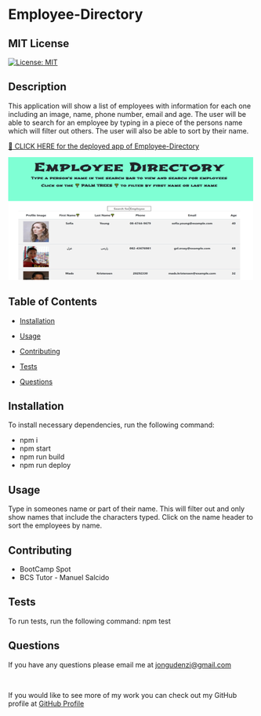 # Employee-Directory

  ## MIT License
  [![License: MIT](https://img.shields.io/badge/License-MIT-yellow.svg)](https://opensource.org/licenses/MIT)

  ## Description
  This application will show a list of employees with information for each one including an image, name, phone number, email and age.  The user will be able to search for an employee by typing in a piece of the persons name which will filter out others.  The user will also be able to sort by their name.

  [🌴 CLICK HERE for the deployed app of Employee-Directory](https://jongudenzi.github.io/Employee-Directory/)

   <img src="public/ed.PNG" width="500" height="250">
  
  <br>

  ## Table of Contents

  * [Installation](#Installation)

  * [Usage](#usage)

  * [Contributing](#contributing)

  * [Tests](#tests)

  * [Questions](#Questions)

## Installation
To install necessary dependencies, run the following command:
 * npm i
 * npm start
 * npm run build
 * npm run deploy


## Usage
  Type in someones name or part of their name.  This will filter out and only show names that include the characters typed. Click on the name header to sort the employees by name.

## Contributing
 * BootCamp Spot
 * BCS Tutor - Manuel Salcido

## Tests
To run tests, run the following command:
  npm test

## Questions
If you have any questions please email me at  [jongudenzi@gmail.com](mailto:jongudenzi@gmail.com)

<br>

If you would like to see more of my work you can check out my GitHub profile at [GitHub Profile](https://github.com/JonGudenzi)